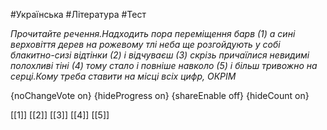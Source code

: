 #Українська #Література #Тест

*Прочитайте речення.Надходить пора переміщення барв (1) а сині  верховіття дерев на рожевому тлі неба ще розгойдують у собі  блакитно-сизі відтінки (2) і відчуваєш (3) скрізь причаїлися невидимі  полохливі тіні (4) тому стало і повніше навколо (5) і більш тривожно на  серці.Кому треба ставити на місці всіх цифр, ОКРІМ*

{noChangeVote on}
{hideProgress on}
{shareEnable off}
{hideCount on}

[[1]]
[[2]]
[[З]]
[[4]]
[[5]]
